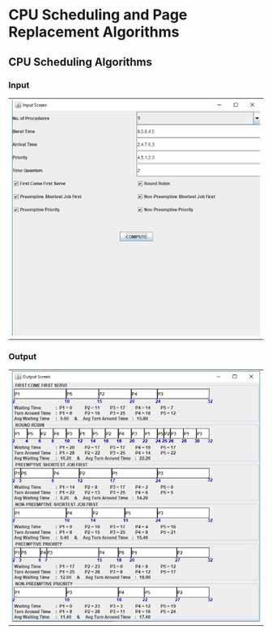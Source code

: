 # CPU Scheduling and Page Replacement Algorithms

## CPU Scheduling Algorithms

### Input

  <table>
    <tr>
     <td><img src="/ScreenShots/1.jpg"></td>
    </tr>
  </table>
  
### Output

  <table>
    <tr>
     <td><img src="/ScreenShots/2.jpg"></td>
    </tr>
  </table>
